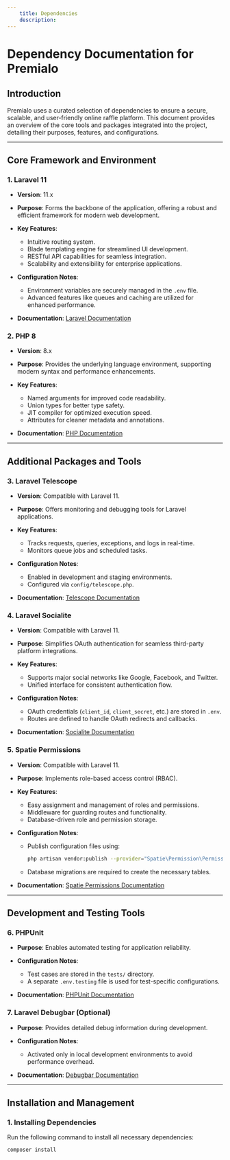 ```yaml
---
    title: Dependencies
    description:
---
```


# **Dependency Documentation for Premialo**

## **Introduction**  
Premialo uses a curated selection of dependencies to ensure a secure, scalable, and user-friendly online raffle platform. This document provides an overview of the core tools and packages integrated into the project, detailing their purposes, features, and configurations.

---

## **Core Framework and Environment**

### 1. **Laravel 11**  
- **Version**: 11.x  
- **Purpose**: Forms the backbone of the application, offering a robust and efficient framework for modern web development.  
- **Key Features**:  
  - Intuitive routing system.  
  - Blade templating engine for streamlined UI development.  
  - RESTful API capabilities for seamless integration.  
  - Scalability and extensibility for enterprise applications.  

- **Configuration Notes**:  
  - Environment variables are securely managed in the `.env` file.  
  - Advanced features like queues and caching are utilized for enhanced performance.

- **Documentation**: [Laravel Documentation](https://laravel.com/docs)

### 2. **PHP 8**  
- **Version**: 8.x  
- **Purpose**: Provides the underlying language environment, supporting modern syntax and performance enhancements.  
- **Key Features**:  
  - Named arguments for improved code readability.  
  - Union types for better type safety.  
  - JIT compiler for optimized execution speed.  
  - Attributes for cleaner metadata and annotations.

- **Documentation**: [PHP Documentation](https://www.php.net/docs)

---

## **Additional Packages and Tools**

### 3. **Laravel Telescope**  
- **Version**: Compatible with Laravel 11.  
- **Purpose**: Offers monitoring and debugging tools for Laravel applications.  
- **Key Features**:  
  - Tracks requests, queries, exceptions, and logs in real-time.  
  - Monitors queue jobs and scheduled tasks.  

- **Configuration Notes**:  
  - Enabled in development and staging environments.  
  - Configured via `config/telescope.php`.

- **Documentation**: [Telescope Documentation](https://laravel.com/docs/telescope)

### 4. **Laravel Socialite**  
- **Version**: Compatible with Laravel 11.  
- **Purpose**: Simplifies OAuth authentication for seamless third-party platform integrations.  
- **Key Features**:  
  - Supports major social networks like Google, Facebook, and Twitter.  
  - Unified interface for consistent authentication flow.  

- **Configuration Notes**:  
  - OAuth credentials (`client_id`, `client_secret`, etc.) are stored in `.env`.  
  - Routes are defined to handle OAuth redirects and callbacks.

- **Documentation**: [Socialite Documentation](https://laravel.com/docs/socialite)

### 5. **Spatie Permissions**  
- **Version**: Compatible with Laravel 11.  
- **Purpose**: Implements role-based access control (RBAC).  
- **Key Features**:  
  - Easy assignment and management of roles and permissions.  
  - Middleware for guarding routes and functionality.  
  - Database-driven role and permission storage.  

- **Configuration Notes**:  
  - Publish configuration files using:  
    ```bash
    php artisan vendor:publish --provider="Spatie\Permission\PermissionServiceProvider"
    ```  
  - Database migrations are required to create the necessary tables.

- **Documentation**: [Spatie Permissions Documentation](https://spatie.be/docs/laravel-permission)

---

## **Development and Testing Tools**

### 6. **PHPUnit**  
- **Purpose**: Enables automated testing for application reliability.  
- **Configuration Notes**:  
  - Test cases are stored in the `tests/` directory.  
  - A separate `.env.testing` file is used for test-specific configurations.

- **Documentation**: [PHPUnit Documentation](https://phpunit.de/documentation.html)

### 7. **Laravel Debugbar** (Optional)  
- **Purpose**: Provides detailed debug information during development.  
- **Configuration Notes**:  
  - Activated only in local development environments to avoid performance overhead.

- **Documentation**: [Debugbar Documentation](https://github.com/barryvdh/laravel-debugbar)

---

## **Installation and Management**

### 1. **Installing Dependencies**  
Run the following command to install all necessary dependencies:  
```bash
composer install
```